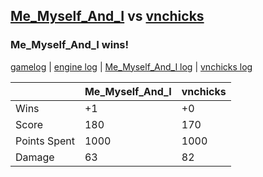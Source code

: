 ## [Me_Myself_And_I](<../../Me_Myself_And_I/README.md>) vs [vnchicks](<../../vnchicks/README.md>)
### Me_Myself_And_I wins!

[gamelog](<gamelog.json>) | [engine log](<engine>) | [Me_Myself_And_I log](<Me_Myself_And_I>) | [vnchicks log](<vnchicks>)

|              | Me_Myself_And_I | vnchicks |
| ------------ | --------------- | -------- |
| Wins         |              +1 |       +0 |
| Score        |             180 |      170 |
| Points Spent |            1000 |     1000 |
| Damage       |              63 |       82 |
